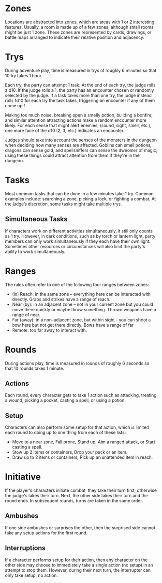 # Zones
Locations are abstracted into zones, which are areas with 1 or 2 interesting features. Usually, a room is made up of a few zones, although small rooms might be just 1 zone. These zones are represented by cards, drawings, or battle maps arranged to indicate their relative position and adjacency.

# Trys
During adventure play, time is measured in trys of roughly 6 minutes so that 10 try takes 1 hour. 

Each try, the party can attempt 1 task.  At the end of each try, the judge rolls a d10. If the judge rolls a 1, the party has an encounter chosen or randomly selected by the judge. If a task takes more than one try, the judge instead rolls 1d10 for each try the task takes, triggering an encounter if any of them come up 1.

Making too much noise, breaking open a smelly potion, building a bonfire, and similar attention attracting actions make a random encounter more likely. For each sense that might alert enemies, (sound, sight, smell, etc.), one more face of the d10 (2, 3, etc.) indicates an encounter. 

Judges should take into account the senses of the monsters in the dungeon when deciding how many senses are affected. Goblins can smell potions, dragons can sense gold, and spellsniffers can sense the dweomer of magic; using these things could attract attention from them if they're in the dungeon.

# Tasks
Most common tasks that can be done in a few minutes take 1 try. Common examples include: searching a zone, picking a lock, or fighting a combat. At the judge’s discretion, some tasks might take multiple trys.

## Simultaneous Tasks
If characters work on different activities simultaneously, it still only counts as 1 try. However, in dark conditions, such as by torch or lantern light, party members can only work simultaneously if they each have their own light. Sometimes other resources or circumstances will also limit the party's ability to work simultaneously.

# Ranges
The rules often refer to one of the following four ranges between zones:
* (in) Reach: in the same zone – everything here can be interacted with directly. Grabs and strikes have a range of reach.
* Near (by): in an adjacent zone – not in your current zone but you could move there quickly or maybe throw something. Thrown weapons have a range of near.
* Far (away): in a non-adjacent zone, but within sight - you can shoot a bow here but not get there directly. Bows have a range of far
* Remote: too far away to interact with.

# Rounds
During actions play, time is measured in rounds of roughly 6 seconds so that 10 rounds takes 1 minute.

## Actions
Each round, every character gets to take 1 action such as attacking, treating a wound, picking a pocket, casting a spell, or using a potion.

## Setup
Characters can also perform some setup for that action, which is limited each round to doing up to one thing from each of these lists:
* Move to a near zone, Fall prone, Stand up, Aim a ranged attack, or Start casting a spell.
* Stow up 2 items or containers, Drop your pack or an item.
* Draw up to 2 items or containers, Pick up an unattended item in reach.

# Initiative
If the player's characters initiate combat, they take their turn first; otherwise the judge's takes their turn. Next, the other side takes their turn and the round ends. In subsequent rounds, turns are taken in the same order.

## Ambushes
If one side ambushes or surprises the other, then the surprised side cannot take any setup actions for the first round.

## Interruptions
If a character performs setup for their action, then any character on the other side may choose to immediately take a single action (no setup) in an attempt to stop them. However, during their next turn, the interrupter can only take setup, no action. 
